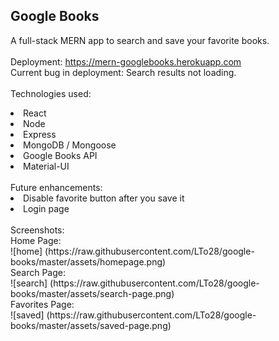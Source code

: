## Google Books
A full-stack MERN app to search and save your favorite books.
<br/>
<br/>
Deployment: https://mern-googlebooks.herokuapp.com
<br/>
Current bug in deployment: Search results not loading.
<br/>
<br/>
Technologies used:
<li>React
<li>Node
<li>Express
<li>MongoDB / Mongoose
<li>Google Books API
<li>Material-UI
<br/>
<br/>
Future enhancements:
<li>Disable favorite button after you save it
<li>Login page
<br/>
<br/>
Screenshots:
<br/>
Home Page:
<br/>
![home] (https://raw.githubusercontent.com/LTo28/google-books/master/assets/homepage.png)
<br/>
Search Page:
<br/>
![search] (https://raw.githubusercontent.com/LTo28/google-books/master/assets/search-page.png)
<br/>
Favorites Page:
<br/>
![saved] (https://raw.githubusercontent.com/LTo28/google-books/master/assets/saved-page.png)